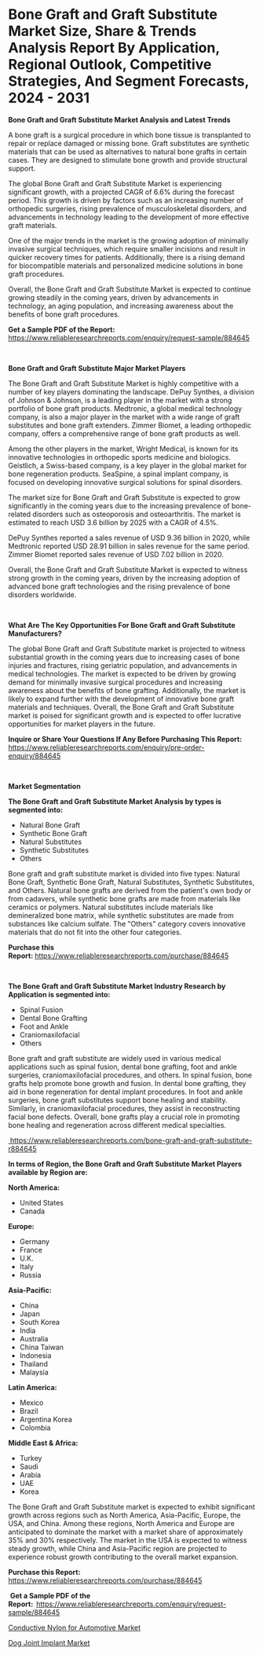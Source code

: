 <p><h1>Bone Graft and Graft Substitute Market Size, Share & Trends Analysis Report By Application, Regional Outlook, Competitive Strategies, And Segment Forecasts, 2024 - 2031</h1></p><p><strong>Bone Graft and Graft Substitute Market Analysis and Latest Trends</strong></p>
<p><p>A bone graft is a surgical procedure in which bone tissue is transplanted to repair or replace damaged or missing bone. Graft substitutes are synthetic materials that can be used as alternatives to natural bone grafts in certain cases. They are designed to stimulate bone growth and provide structural support.</p><p>The global Bone Graft and Graft Substitute Market is experiencing significant growth, with a projected CAGR of 6.6% during the forecast period. This growth is driven by factors such as an increasing number of orthopedic surgeries, rising prevalence of musculoskeletal disorders, and advancements in technology leading to the development of more effective graft materials.</p><p>One of the major trends in the market is the growing adoption of minimally invasive surgical techniques, which require smaller incisions and result in quicker recovery times for patients. Additionally, there is a rising demand for biocompatible materials and personalized medicine solutions in bone graft procedures.</p><p>Overall, the Bone Graft and Graft Substitute Market is expected to continue growing steadily in the coming years, driven by advancements in technology, an aging population, and increasing awareness about the benefits of bone graft procedures.</p></p>
<p><strong>Get a Sample PDF of the Report:&nbsp;</strong> <a href="https://www.reliableresearchreports.com/enquiry/request-sample/884645">https://www.reliableresearchreports.com/enquiry/request-sample/884645</a></p>
<p>&nbsp;</p>
<p><strong>Bone Graft and Graft Substitute Major Market Players</strong></p>
<p><p>The Bone Graft and Graft Substitute Market is highly competitive with a number of key players dominating the landscape. DePuy Synthes, a division of Johnson & Johnson, is a leading player in the market with a strong portfolio of bone graft products. Medtronic, a global medical technology company, is also a major player in the market with a wide range of graft substitutes and bone graft extenders. Zimmer Biomet, a leading orthopedic company, offers a comprehensive range of bone graft products as well.</p><p>Among the other players in the market, Wright Medical, is known for its innovative technologies in orthopedic sports medicine and biologics. Geistlich, a Swiss-based company, is a key player in the global market for bone regeneration products. SeaSpine, a spinal implant company, is focused on developing innovative surgical solutions for spinal disorders.</p><p>The market size for Bone Graft and Graft Substitute is expected to grow significantly in the coming years due to the increasing prevalence of bone-related disorders such as osteoporosis and osteoarthritis. The market is estimated to reach USD 3.6 billion by 2025 with a CAGR of 4.5%.</p><p>DePuy Synthes reported a sales revenue of USD 9.36 billion in 2020, while Medtronic reported USD 28.91 billion in sales revenue for the same period. Zimmer Biomet reported sales revenue of USD 7.02 billion in 2020.</p><p>Overall, the Bone Graft and Graft Substitute Market is expected to witness strong growth in the coming years, driven by the increasing adoption of advanced bone graft technologies and the rising prevalence of bone disorders worldwide.</p></p>
<p>&nbsp;</p>
<p><strong>What Are The Key Opportunities For Bone Graft and Graft Substitute Manufacturers?</strong></p>
<p><p>The global Bone Graft and Graft Substitute market is projected to witness substantial growth in the coming years due to increasing cases of bone injuries and fractures, rising geriatric population, and advancements in medical technologies. The market is expected to be driven by growing demand for minimally invasive surgical procedures and increasing awareness about the benefits of bone grafting. Additionally, the market is likely to expand further with the development of innovative bone graft materials and techniques. Overall, the Bone Graft and Graft Substitute market is poised for significant growth and is expected to offer lucrative opportunities for market players in the future.</p></p>
<p><strong>Inquire or Share Your Questions If Any Before Purchasing This Report:</strong> <a href="https://www.reliableresearchreports.com/enquiry/pre-order-enquiry/884645">https://www.reliableresearchreports.com/enquiry/pre-order-enquiry/884645</a></p>
<p>&nbsp;</p>
<p><strong>Market Segmentation</strong></p>
<p><strong>The Bone Graft and Graft Substitute Market Analysis by types is segmented into:</strong></p>
<p><ul><li>Natural Bone Graft</li><li>Synthetic Bone Graft</li><li>Natural Substitutes</li><li>Synthetic Substitutes</li><li>Others</li></ul></p>
<p><p>Bone graft and graft substitute market is divided into five types: Natural Bone Graft, Synthetic Bone Graft, Natural Substitutes, Synthetic Substitutes, and Others. Natural bone grafts are derived from the patient's own body or from cadavers, while synthetic bone grafts are made from materials like ceramics or polymers. Natural substitutes include materials like demineralized bone matrix, while synthetic substitutes are made from substances like calcium sulfate. The "Others" category covers innovative materials that do not fit into the other four categories.</p></p>
<p><strong>Purchase this Report:&nbsp;</strong><a href="https://www.reliableresearchreports.com/purchase/884645">https://www.reliableresearchreports.com/purchase/884645</a></p>
<p>&nbsp;</p>
<p><strong>The Bone Graft and Graft Substitute Market Industry Research by Application is segmented into:</strong></p>
<p><ul><li>Spinal Fusion</li><li>Dental Bone Grafting</li><li>Foot and Ankle</li><li>Craniomaxilofacial</li><li>Others</li></ul></p>
<p><p>Bone graft and graft substitute are widely used in various medical applications such as spinal fusion, dental bone grafting, foot and ankle surgeries, craniomaxilofacial procedures, and others. In spinal fusion, bone grafts help promote bone growth and fusion. In dental bone grafting, they aid in bone regeneration for dental implant procedures. In foot and ankle surgeries, bone graft substitutes support bone healing and stability. Similarly, in craniomaxilofacial procedures, they assist in reconstructing facial bone defects. Overall, bone grafts play a crucial role in promoting bone healing and regeneration across different medical specialties.</p></p>
<p><a href="https://www.reliableresearchreports.com/bone-graft-and-graft-substitute-r884645">&nbsp;https://www.reliableresearchreports.com/bone-graft-and-graft-substitute-r884645</a></p>
<p><strong>In terms of Region, the Bone Graft and Graft Substitute Market Players available by Region are:</strong></p>
<p>
    <p> <strong> North America: </strong>
        <ul>
            <li>United States</li>
            <li>Canada</li>
        </ul>
        </p> 
    <p> <strong> Europe: </strong>
        <ul>
            <li>Germany</li>
            <li>France</li>
            <li>U.K.</li>
            <li>Italy</li>
            <li>Russia</li>
        </ul>
        </p> 
    <p> <strong> Asia-Pacific: </strong>
        <ul>
            <li>China</li>
            <li>Japan</li>
            <li>South Korea</li>
            <li>India</li>
            <li>Australia</li>
            <li>China Taiwan</li>
            <li>Indonesia</li>
            <li>Thailand</li>
            <li>Malaysia</li>
        </ul>
        </p> 
    <p> <strong> Latin America: </strong>
        <ul>
            <li>Mexico</li>
            <li>Brazil</li>
            <li>Argentina Korea</li>
            <li>Colombia</li>
        </ul>
        </p> 
    <p> <strong> Middle East & Africa: </strong>
        <ul>
            <li>Turkey</li>
            <li>Saudi</li>
            <li>Arabia</li>
            <li>UAE</li>
            <li>Korea</li>
        </ul>
    </p>
    </p>
<p><p>The Bone Graft and Graft Substitute market is expected to exhibit significant growth across regions such as North America, Asia-Pacific, Europe, the USA, and China. Among these regions, North America and Europe are anticipated to dominate the market with a market share of approximately 35% and 30% respectively. The market in the USA is expected to witness steady growth, while China and Asia-Pacific region are projected to experience robust growth contributing to the overall market expansion.</p></p>
<p><strong>Purchase this Report: </strong><a href="https://www.reliableresearchreports.com/purchase/884645">https://www.reliableresearchreports.com/purchase/884645</a></p>
<p>&nbsp;<strong>Get a Sample PDF of the Report:&nbsp;&nbsp;</strong><a href="https://www.reliableresearchreports.com/enquiry/request-sample/884645">https://www.reliableresearchreports.com/enquiry/request-sample/884645</a></p>
<p><strong></strong></p>
<p><p><a href="https://issuu.com/reportprime-2/docs/conductive-nylon-for-automotive-market-size-2030.p">Conductive Nylon for Automotive Market</a></p><p><a href="https://github.com/RichRobinson5/Market-Research-Report-List-4/blob/main/dog-joint-implant-market.md">Dog Joint Implant Market</a></p></p>